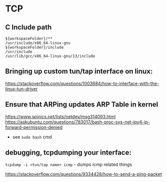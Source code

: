 # TCP



## C Include path
```
${workspaceFolder}/**
/usr/include/x86_64-linux-gnu
${workspaceFolder}/include
/usr/include
/usr/lib/gcc/x86_64-linux-gnu/13/include
```

## Bringing up custom tun/tap interface on linux:
https://stackoverflow.com/questions/1003684/how-to-interface-with-the-linux-tun-driver

## Ensure that ARPing updates ARP Table in kernel
https://www.spinics.net/lists/netdev/msg314093.html
https://askubuntu.com/questions/783017/bash-proc-sys-net-ipv4-ip-forward-permission-denied
- see `sudo bash` cmd

## debugging, tcpdumping your interface:
`tcpdump -i <tun/tap name> icmp` - dumps icmp related things

https://stackoverflow.com/questions/9334428/how-to-send-a-ping-packet